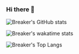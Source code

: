 ### Hi there 👋

<!--
**iBreaker/iBreaker** is a ✨ _special_ ✨ repository because its `README.md` (this file) appears on your GitHub profile.

Here are some ideas to get you started:

- 🔭 I’m currently working on ...
- 🌱 I’m currently learning ...
- 👯 I’m looking to collaborate on ...
- 🤔 I’m looking for help with ...
- 💬 Ask me about ...
- 📫 How to reach me: ...
- 😄 Pronouns: ...
- ⚡ Fun fact: ...
-->




![Breaker's GitHub stats](https://github-readme-stats.vercel.app/api?username=iBreaker&show_icons=true)

![Breaker's wakatime stats](https://github-readme-stats-psi-eosin-55.vercel.app/api/wakatime?username=Breaker&show_icons=true)

![Breaker's Top Langs](https://github-readme-stats.vercel.app/api/top-langs/?username=iBreaker)
